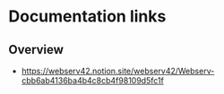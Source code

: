 # Documentation links

## Overview
- https://webserv42.notion.site/webserv42/Webserv-cbb6ab4136ba4b4c8cb4f98109d5fc1f
